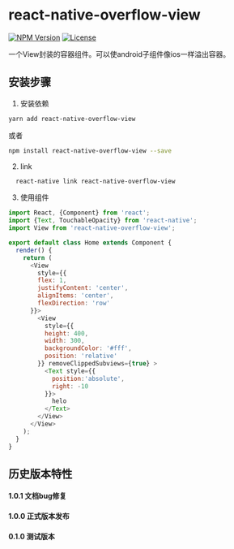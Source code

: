 # react-native-overflow-view
[![NPM Version](https://img.shields.io/npm/v/react-native-overflow-view.svg?style=flat)](https://www.npmjs.com/package/react-native-overflow-view)
  [![License](http://img.shields.io/npm/l/react-native-overflow-view.svg?style=flat)](https://github.com/shifeng1993/react-native-overflow-view/blob/master/LICENSE)
  
一个View封装的容器组件。可以使android子组件像ios一样溢出容器。

## 安装步骤

1. 安装依赖
  ```bash
  yarn add react-native-overflow-view
  ```
  或者
  ```bash
  npm install react-native-overflow-view --save
  ```
2. link
```bash
  react-native link react-native-overflow-view
```

3. 使用组件
```javascript
import React, {Component} from 'react';
import {Text, TouchableOpacity} from 'react-native';
import View from 'react-native-overflow-view';

export default class Home extends Component {
  render() {
    return (
      <View
        style={{
        flex: 1,
        justifyContent: 'center',
        alignItems: 'center',
        flexDirection: 'row'
      }}>
        <View
          style={{
          height: 400,
          width: 300,
          backgroundColor: '#fff',
          position: 'relative'
        }} removeClippedSubviews={true} >
          <Text style={{
            position:'absolute',
            right: -10
          }}>
            helo
          </Text>
        </View>
      </View>
    );
  }
}
```

## 历史版本特性
#### 1.0.1  文档bug修复
#### 1.0.0  正式版本发布
#### 0.1.0  测试版本

